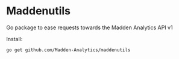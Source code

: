 # Maddenutils

Go package to ease requests towards the Madden Analytics API v1

Install:
```
go get github.com/Madden-Analytics/maddenutils
```
